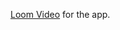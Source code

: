 [Loom Video](https://www.loom.com/share/9cfc31f999594c4ea3d7b345ad21f547?sid=15ae5a0f-7c45-4689-82d9-b4779a5882ea) for the app.
